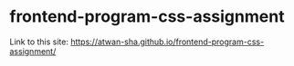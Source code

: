 # frontend-program-css-assignment
Link to this site: https://atwan-sha.github.io/frontend-program-css-assignment/

